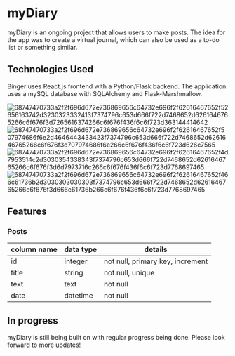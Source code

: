 # myDiary

myDiary is an ongoing project that allows users to make posts. The idea for the app was to create a virtual journal, which can also be used as a to-do list or something similar.


## Technologies Used

Binger uses React.js frontend with a Python/Flask backend. The application uses a mySQL database with SQLAlchemy and Flask-Marshmallow.

![68747470733a2f2f696d672e736869656c64732e696f2f62616467652f52656163742d3230323332413f7374796c653d666f722d7468652d6261646765266c6f676f3d7265616374266c6f676f436f6c6f723d363144414642](https://user-images.githubusercontent.com/88907111/172952927-f835bdb7-46ed-46cf-b877-7ad0e31dc193.svg)
![68747470733a2f2f696d672e736869656c64732e696f2f62616467652f507974686f6e2d4646443433423f7374796c653d666f722d7468652d6261646765266c6f676f3d707974686f6e266c6f676f436f6c6f723d626c7565](https://user-images.githubusercontent.com/88907111/172952966-b6893de2-42c5-45c5-9861-62d79c5acec7.svg)
![68747470733a2f2f696d672e736869656c64732e696f2f62616467652f4d7953514c2d3030354338343f7374796c653d666f722d7468652d6261646765266c6f676f3d6d7973716c266c6f676f436f6c6f723d7768697465](https://user-images.githubusercontent.com/88907111/172952989-66ae9ecc-2e95-45a5-8d73-fe90d44faa14.svg)
![68747470733a2f2f696d672e736869656c64732e696f2f62616467652f466c61736b2d3030303030303f7374796c653d666f722d7468652d6261646765266c6f676f3d666c61736b266c6f676f436f6c6f723d7768697465](https://user-images.githubusercontent.com/88907111/172953064-9d55ce9e-16a1-4d8c-8a2f-a8eaf1a5e6c3.svg)

## Features
### Posts
 | column name | data type | details | 
| ----------- | ----------- | ----------- |
 | id | integer | not null, primary key, increment | 
 | title | string | not null, unique | 
 | text | text | not null | 
 | date | datetime | not null |



## In progress
myDiary is still being built on with regular progress being done. Please look forward to more updates!
